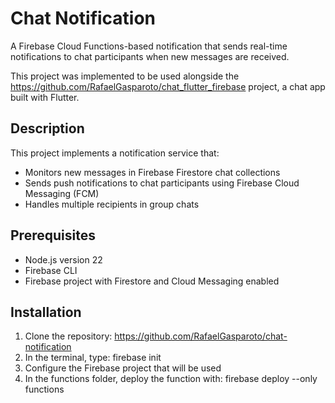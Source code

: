 # Chat Notification

A Firebase Cloud Functions-based notification that sends real-time notifications to chat participants when new messages are received.

This project was implemented to be used alongside the https://github.com/RafaelGasparoto/chat_flutter_firebase project, a chat app built with Flutter.

## Description

This project implements a notification service that:
- Monitors new messages in Firebase Firestore chat collections
- Sends push notifications to chat participants using Firebase Cloud Messaging (FCM)
- Handles multiple recipients in group chats

## Prerequisites

- Node.js version 22
- Firebase CLI
- Firebase project with Firestore and Cloud Messaging enabled

## Installation

1. Clone the repository: https://github.com/RafaelGasparoto/chat-notification
2. In the terminal, type: firebase init
3. Configure the Firebase project that will be used
4. In the functions folder, deploy the function with: firebase deploy --only functions
